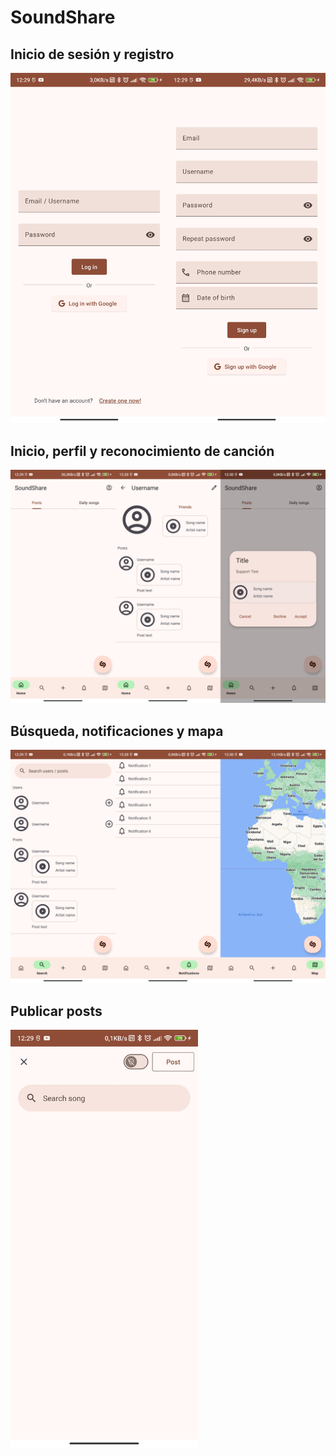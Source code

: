 # SoundShare

## Inicio de sesión y registro

![Inicio de sesión y registro](https://github.com/ikergcalvino/SoundShare/blob/main/img/04_login_signup.png)

## Inicio, perfil y reconocimiento de canción

![Inicio, perfil y reconocimiento de canción](https://github.com/ikergcalvino/SoundShare/blob/main/img/04_home_profile.png)

## Búsqueda, notificaciones y mapa

![Búsqueda, notificaciones y mapa](https://github.com/ikergcalvino/SoundShare/blob/main/img/04_search_notifications_map.png)

## Publicar posts

<img src="https://github.com/ikergcalvino/SoundShare/blob/main/img/04_post.jpg" alt="Publicar posts" width="300">

